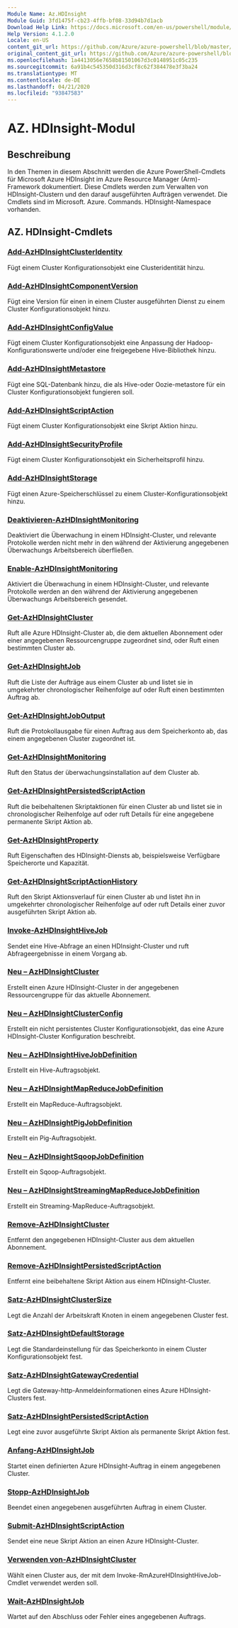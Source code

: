 ```yaml
---
Module Name: Az.HDInsight
Module Guid: 3fd1475f-cb23-4ffb-bf08-33d94b7d1acb
Download Help Link: https://docs.microsoft.com/en-us/powershell/module/az.hdinsight
Help Version: 4.1.2.0
Locale: en-US
content_git_url: https://github.com/Azure/azure-powershell/blob/master/src/HDInsight/HDInsight/help/Az.HDInsight.md
original_content_git_url: https://github.com/Azure/azure-powershell/blob/master/src/HDInsight/HDInsight/help/Az.HDInsight.md
ms.openlocfilehash: 1a4413056e7658b81501067d3c0148951c05c235
ms.sourcegitcommit: 6a91b4c545350d316d3cf8c62f384478e3f3ba24
ms.translationtype: MT
ms.contentlocale: de-DE
ms.lasthandoff: 04/21/2020
ms.locfileid: "93847583"
---
```

# AZ. HDInsight-Modul
## Beschreibung
In den Themen in diesem Abschnitt werden die Azure PowerShell-Cmdlets für Microsoft Azure HDInsight im Azure Resource Manager (Arm)-Framework dokumentiert. Diese Cmdlets werden zum Verwalten von HDInsight-Clustern und den darauf ausgeführten Aufträgen verwendet. Die Cmdlets sind im Microsoft. Azure. Commands. HDInsight-Namespace vorhanden.

## AZ. HDInsight-Cmdlets
### [Add-AzHDInsightClusterIdentity](Add-AzHDInsightClusterIdentity.md)
Fügt einem Cluster Konfigurationsobjekt eine Clusteridentität hinzu.

### [Add-AzHDInsightComponentVersion](Add-AzHDInsightComponentVersion.md)
Fügt eine Version für einen in einem Cluster ausgeführten Dienst zu einem Cluster Konfigurationsobjekt hinzu.

### [Add-AzHDInsightConfigValue](Add-AzHDInsightConfigValue.md)
Fügt einem Cluster Konfigurationsobjekt eine Anpassung der Hadoop-Konfigurationswerte und/oder eine freigegebene Hive-Bibliothek hinzu.

### [Add-AzHDInsightMetastore](Add-AzHDInsightMetastore.md)
Fügt eine SQL-Datenbank hinzu, die als Hive-oder Oozie-metastore für ein Cluster Konfigurationsobjekt fungieren soll.

### [Add-AzHDInsightScriptAction](Add-AzHDInsightScriptAction.md)
Fügt einem Cluster Konfigurationsobjekt eine Skript Aktion hinzu.

### [Add-AzHDInsightSecurityProfile](Add-AzHDInsightSecurityProfile.md)
Fügt einem Cluster Konfigurationsobjekt ein Sicherheitsprofil hinzu.

### [Add-AzHDInsightStorage](Add-AzHDInsightStorage.md)
Fügt einen Azure-Speicherschlüssel zu einem Cluster-Konfigurationsobjekt hinzu.

### [Deaktivieren-AzHDInsightMonitoring](Disable-AzHDInsightMonitoring.md)
Deaktiviert die Überwachung in einem HDInsight-Cluster, und relevante Protokolle werden nicht mehr in den während der Aktivierung angegebenen Überwachungs Arbeitsbereich überfließen.

### [Enable-AzHDInsightMonitoring](Enable-AzHDInsightMonitoring.md)
Aktiviert die Überwachung in einem HDInsight-Cluster, und relevante Protokolle werden an den während der Aktivierung angegebenen Überwachungs Arbeitsbereich gesendet.

### [Get-AzHDInsightCluster](Get-AzHDInsightCluster.md)
Ruft alle Azure HDInsight-Cluster ab, die dem aktuellen Abonnement oder einer angegebenen Ressourcengruppe zugeordnet sind, oder Ruft einen bestimmten Cluster ab.

### [Get-AzHDInsightJob](Get-AzHDInsightJob.md)
Ruft die Liste der Aufträge aus einem Cluster ab und listet sie in umgekehrter chronologischer Reihenfolge auf oder Ruft einen bestimmten Auftrag ab.

### [Get-AzHDInsightJobOutput](Get-AzHDInsightJobOutput.md)
Ruft die Protokollausgabe für einen Auftrag aus dem Speicherkonto ab, das einem angegebenen Cluster zugeordnet ist.

### [Get-AzHDInsightMonitoring](Get-AzHDInsightMonitoring.md)
Ruft den Status der überwachungsinstallation auf dem Cluster ab.

### [Get-AzHDInsightPersistedScriptAction](Get-AzHDInsightPersistedScriptAction.md)
Ruft die beibehaltenen Skriptaktionen für einen Cluster ab und listet sie in chronologischer Reihenfolge auf oder ruft Details für eine angegebene permanente Skript Aktion ab.

### [Get-AzHDInsightProperty](Get-AzHDInsightProperty.md)
Ruft Eigenschaften des HDInsight-Diensts ab, beispielsweise Verfügbare Speicherorte und Kapazität.

### [Get-AzHDInsightScriptActionHistory](Get-AzHDInsightScriptActionHistory.md)
Ruft den Skript Aktionsverlauf für einen Cluster ab und listet ihn in umgekehrter chronologischer Reihenfolge auf oder ruft Details einer zuvor ausgeführten Skript Aktion ab.

### [Invoke-AzHDInsightHiveJob](Invoke-AzHDInsightHiveJob.md)
Sendet eine Hive-Abfrage an einen HDInsight-Cluster und ruft Abfrageergebnisse in einem Vorgang ab.

### [Neu – AzHDInsightCluster](New-AzHDInsightCluster.md)
Erstellt einen Azure HDInsight-Cluster in der angegebenen Ressourcengruppe für das aktuelle Abonnement.

### [Neu – AzHDInsightClusterConfig](New-AzHDInsightClusterConfig.md)
Erstellt ein nicht persistentes Cluster Konfigurationsobjekt, das eine Azure HDInsight-Cluster Konfiguration beschreibt.

### [Neu – AzHDInsightHiveJobDefinition](New-AzHDInsightHiveJobDefinition.md)
Erstellt ein Hive-Auftragsobjekt.

### [Neu – AzHDInsightMapReduceJobDefinition](New-AzHDInsightMapReduceJobDefinition.md)
Erstellt ein MapReduce-Auftragsobjekt.

### [Neu – AzHDInsightPigJobDefinition](New-AzHDInsightPigJobDefinition.md)
Erstellt ein Pig-Auftragsobjekt.

### [Neu – AzHDInsightSqoopJobDefinition](New-AzHDInsightSqoopJobDefinition.md)
Erstellt ein Sqoop-Auftragsobjekt.

### [Neu – AzHDInsightStreamingMapReduceJobDefinition](New-AzHDInsightStreamingMapReduceJobDefinition.md)
Erstellt ein Streaming-MapReduce-Auftragsobjekt.

### [Remove-AzHDInsightCluster](Remove-AzHDInsightCluster.md)
Entfernt den angegebenen HDInsight-Cluster aus dem aktuellen Abonnement.

### [Remove-AzHDInsightPersistedScriptAction](Remove-AzHDInsightPersistedScriptAction.md)
Entfernt eine beibehaltene Skript Aktion aus einem HDInsight-Cluster.

### [Satz-AzHDInsightClusterSize](Set-AzHDInsightClusterSize.md)
Legt die Anzahl der Arbeitskraft Knoten in einem angegebenen Cluster fest.

### [Satz-AzHDInsightDefaultStorage](Set-AzHDInsightDefaultStorage.md)
Legt die Standardeinstellung für das Speicherkonto in einem Cluster Konfigurationsobjekt fest.

### [Satz-AzHDInsightGatewayCredential](Set-AzHDInsightGatewayCredential.md)
Legt die Gateway-http-Anmeldeinformationen eines Azure HDInsight-Clusters fest.

### [Satz-AzHDInsightPersistedScriptAction](Set-AzHDInsightPersistedScriptAction.md)
Legt eine zuvor ausgeführte Skript Aktion als permanente Skript Aktion fest.

### [Anfang-AzHDInsightJob](Start-AzHDInsightJob.md)
Startet einen definierten Azure HDInsight-Auftrag in einem angegebenen Cluster.

### [Stopp-AzHDInsightJob](Stop-AzHDInsightJob.md)
Beendet einen angegebenen ausgeführten Auftrag in einem Cluster.

### [Submit-AzHDInsightScriptAction](Submit-AzHDInsightScriptAction.md)
Sendet eine neue Skript Aktion an einen Azure HDInsight-Cluster.

### [Verwenden von-AzHDInsightCluster](Use-AzHDInsightCluster.md)
Wählt einen Cluster aus, der mit dem Invoke-RmAzureHDInsightHiveJob-Cmdlet verwendet werden soll.

### [Wait-AzHDInsightJob](Wait-AzHDInsightJob.md)
Wartet auf den Abschluss oder Fehler eines angegebenen Auftrags.

